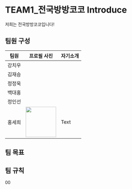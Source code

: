 # TEAM1_전국방방코코 Introduce
저희는 전국방방코코입니다!
## 팀원 구성

| 팀원   | 프로필 사진| 자기소개 |
| ------ | ------ | ----------- |
| 강치우 |        |             |
| 김재승 |        |             |
| 정정욱 |        |             |
| 백대홍 |        |             |
| 정인선 |        |             |
| 홍세희 | <img width="100" height="100" border:0px src="https://github.com/APP-iOS3rd/TEAM1_CodingEveryWhere/assets/103061387/b21a81ed-1c44-46bc-b9b4-93ca1e629067"/>| Text        |
## 팀 목표 

## 팀 규칙
00
